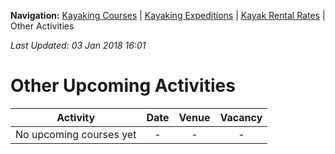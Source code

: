 **Navigation:** [Kayaking Courses](index) &#124; [Kayaking Expeditions](expedition) &#124; [Kayak Rental Rates](rental) &#124; Other Activities

_Last Updated: 03 Jan 2018 16:01_
# Other Upcoming Activities

Activity | Date | Venue | Vacancy
:---:|:---:|:---:|:---:
No upcoming courses yet|-|-|-

